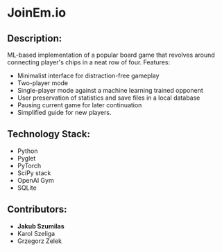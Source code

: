 # JoinEm.io

## Description:
ML-based implementation of a popular board game that revolves around connecting player's chips in a neat row of four. Features:

- Minimalist interface for distraction-free gameplay
- Two-player mode
- Single-player mode against a machine learning trained opponent
- User preservation of statistics and save files in a local database
- Pausing current game for later continuation
- Simplified guide for new players.

## Technology Stack:

- Python
- Pyglet
- PyTorch
- SciPy stack
- OpenAI Gym
- SQLite

## Contributors:

- **Jakub Szumilas**
- Karol Szeliga
- Grzegorz Zelek
